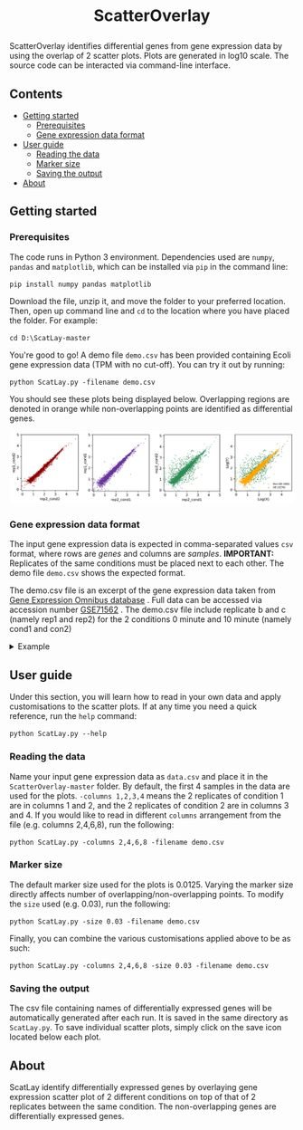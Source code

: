 <h1><p align="center"> ScatterOverlay </p></h1>

ScatterOverlay identifies differential genes from gene expression data by using the overlap of 2 scatter plots. Plots are generated in log10 scale. The source code can be interacted via command-line interface.

## Contents 
- [Getting started](#getting-started)</br>
  - [Prerequisites](#prerequisites)</br>
  - [Gene expression data format](#gene-expression-data-format)</br>
- [User guide](#user-guide)</br>
  - [Reading the data](#reading-the-data)</br>
  - [Marker size](#marker-size)</br>
  - [Saving the output](#saving-the-output)</br>
- [About](#about)</br>


## Getting started

### Prerequisites
The code runs in Python 3 environment. Dependencies used are ```numpy```, ```pandas``` and ```matplotlib```, which can be installed via ```pip``` in the command line: </br>

```
pip install numpy pandas matplotlib
```

Download the file, unzip it, and move the folder to your preferred location. Then, open up command line and ```cd``` to the location where you have placed the folder. For example: </br>

```
cd D:\ScatLay-master
```

You're good to go! A demo file ```demo.csv``` has been provided containing Ecoli gene expression data (TPM with no cut-off). You can try it out by running: </br>

```
python ScatLay.py -filename demo.csv
```

You should see these plots being displayed below. Overlapping regions are denoted in orange while non-overlapping points are identified as differential genes.

![alt text](https://github.com/buithuytien/ScatLay/blob/master/scatter.png)


### Gene expression data format
The input gene expression data is expected in comma-separated values ```csv``` format, where rows are *genes* and columns are *samples*. **IMPORTANT:** Replicates of the same conditions must be placed next to each other. The demo file ```demo.csv``` shows the expected format.

The demo.csv file is an excerpt of the gene expression data taken from [Gene Expression Omnibus database](https://www.ncbi.nlm.nih.gov/geo/) . Full data can be accessed via accession number [GSE71562](https://www.ncbi.nlm.nih.gov/geo/query/acc.cgi?acc=GSE71562) . The demo.csv file include replicate b and c (namely rep1 and rep2) for the 2 conditions 0 minute and 10 minute (namely cond1 and con2)

<details>
<summary> Example </summary>

|       | replicate1_condition1 | replicate2_condition1 | replicate1_condtion2 | replicate2_condition2 |
| ----- | --------------------- | --------------------- | -------------------- | --------------------- |
| G1    | 2                     | 7                     | 3                    | 2                     |
| G2    | 4                     | 6                     | 2                    | 0                     |
| G3    | 0                     | 5                     | 0                    | 0                     |
| ..... | 3                     | 2                     | 1                    | 2                     |

</details>


## User guide
Under this section, you will learn how to read in your own data and apply customisations to the scatter plots. If at any time you need a quick reference, run the ```help``` command: </br>

```
python ScatLay.py --help
```

### Reading the data
Name your input gene expression data as ```data.csv``` and place it in the ```ScatterOverlay-master``` folder. By default, the first 4 samples in the data are used for the plots. ```-columns 1,2,3,4``` means the 2 replicates of condition 1 are in columns 1 and 2, and the 2 replicates of condition 2 are in columns 3 and 4.  If you would like to read in different ```columns``` arrangement from the file (e.g. columns 2,4,6,8), run the following: </br>

```
python ScatLay.py -columns 2,4,6,8 -filename demo.csv
```

### Marker size
The default marker size used for the plots is 0.0125. Varying the marker size directly affects number of overlapping/non-overlapping points. To modify the ```size``` used (e.g. 0.03), run the following:

```
python ScatLay.py -size 0.03 -filename demo.csv
```

Finally, you can combine the various customisations applied above to be as such:
```
python ScatLay.py -columns 2,4,6,8 -size 0.03 -filename demo.csv
```

### Saving the output
The csv file containing names of differentially expressed genes will be automatically generated after each run. It is saved in the same directory as ```ScatLay.py```. To save individual scatter plots, simply click on the save icon located below each plot.

## About
ScatLay identify differentially expressed genes by overlaying gene expression scatter plot of 2 different conditions on top of that of 2 replicates between the same condition. The non-overlapping genes are differentially expressed genes.
